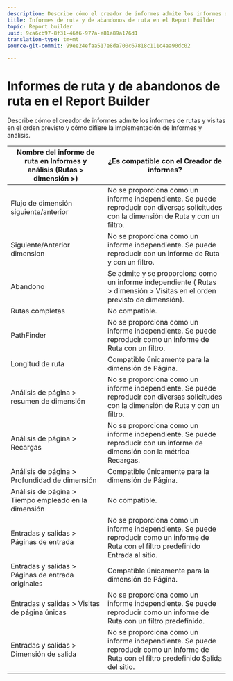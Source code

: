 ```yaml
---
description: Describe cómo el creador de informes admite los informes de rutas y visitas en el orden previsto y cómo difiere la implementación de Informes y análisis.
title: Informes de ruta y de abandonos de ruta en el Report Builder
topic: Report builder
uuid: 9ca6cb97-8f31-46f6-977a-e81a89a176d1
translation-type: tm+mt
source-git-commit: 99ee24efaa517e8da700c67818c111c4aa90dc02

---
```



# Informes de ruta y de abandonos de ruta en el Report Builder

Describe cómo el creador de informes admite los informes de rutas y visitas en el orden previsto y cómo difiere la implementación de Informes y análisis.

| Nombre del informe de ruta en Informes y análisis (Rutas &gt; dimensión &gt;) | ¿Es compatible con el Creador de informes? |
|--- |--- |
| Flujo de dimensión siguiente/anterior | No se proporciona como un informe independiente. Se puede reproducir con diversas solicitudes con la dimensión de Ruta y con un filtro. |
| Siguiente/Anterior  dimension | No se proporciona como un informe independiente. Se puede reproducir con un informe de Ruta y con un filtro. |
| Abandono | Se admite y se proporciona como un informe independiente ( Rutas &gt; dimensión &gt; Visitas en el orden previsto de dimensión). |
| Rutas completas | No compatible. |
| PathFinder | No se proporciona como un informe independiente. Se puede reproducir como un informe de Ruta con un filtro. |
| Longitud de ruta | Compatible únicamente para la dimensión de Página. |
| Análisis de página &gt;  resumen de dimensión | No se proporciona como un informe independiente. Se puede reproducir con diversas solicitudes con la dimensión de Ruta y con un filtro. |
| Análisis de página &gt; Recargas | No se proporciona como un informe independiente. Se puede reproducir con un informe de dimensión con la métrica Recargas. |
| Análisis de página &gt; Profundidad de dimensión | Compatible únicamente para la dimensión de Página. |
| Análisis de página &gt; Tiempo empleado en la dimensión | No compatible. |
| Entradas y salidas &gt; Páginas de entrada | No se proporciona como un informe independiente. Se puede reproducir como un informe de Ruta con el filtro predefinido Entrada al sitio. |
| Entradas y salidas &gt; Páginas de entrada originales | Compatible únicamente para la dimensión de Página. |
| Entradas y salidas &gt; Visitas de página únicas | No se proporciona como un informe independiente. Se puede reproducir como un informe de Ruta con un filtro predefinido. |
| Entradas y salidas &gt; Dimensión de salida | No se proporciona como un informe independiente. Se puede reproducir como un informe de Ruta con el filtro predefinido Salida del sitio. |
